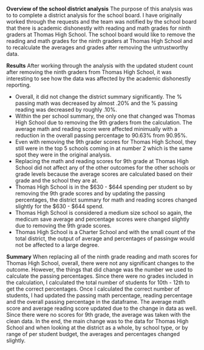 **Overview of the school district analysis**
The purpose of this analysis was to to complete a district analysis for the school board.  I have originally worked through the requests and the team was notified by the school board that there is academic dishonestly with reading and math grades for ninth graders at Thomas High School.  The school board would like to remove the reading and math grades for the ninth graders at Thomas High School and to recalculate the averages and grades after removing the untrustworthy data. 

**Results**
After working through the analysis with the updated student count after removing the ninth graders from Thomas High School, it was interesting to see how the data was affected by the academic dishonestly reporting.

- Overall, it did not change the district summary significantly.  The % passing math was decreased by almost .20% and the % passing reading was decreased by roughly .10%.
- Within the per school summary, the only one that changed was Thomas High School due to removing the 9th graders from the calculation.  The average math and reading score were affected minimually with a reduction in the overall passing percentage to 90.63% from 90.95%.
- Even with removing the 9th grader scores for Thomas High School, they still were in the top 5 schools coming in at number 2 which is the same spot they were in the original analysis.
- Replacing the math and reading scores for 9th grade at Thomas High School did not affect any of the other outcomes for the other schools or grade levels because the average scores are calculated based on their grade and the school they are at.
- Thomas High School is in the $630 - $644 spending per student so by removing the 9th grade scores and by updating the passing percentages, the district summary for math and reading scores changed slightly for the $630 - $644 spend.
- Thomas High School is considered a medium size school so again, the medicum save average and percentage scores were changed slightly due to removing the 9th grade scores.
- Thomas High School is a Charter School and with the small count of the total district, the output of average and percentages of passingw would not be affected to a large degree.

**Summary**
When replacing all of the ninth grade reading and math scores for Thomas High School, overall, there were not any significant changes to the outcome.  However, the things that did change was the number we used to calculate the passing percentages.  Since there were no grades included in the calculation, I calculated the total number of students for 10th - 12th to get the correct percentages.  Once I calculated the correct number of students, I had updated the passing math percentage, reading percentage and the overall passing percentage in the dataframe.  The average math score and average reading score updated due to the change in data as well.  Since there were no scores for 9th grade, the average was taken with the clean data.  In the end, the main change was to the data for Thomas High School and when looking at the district as a whole, by school type, or by range of per student budget, the averages and percentages changed slightly.
